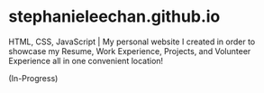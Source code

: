 # stephanieleechan.github.io

HTML, CSS, JavaScript | My personal website I created in order to showcase my Resume, Work Experience, Projects, and Volunteer Experience all in one convenient location! 

(In-Progress)
